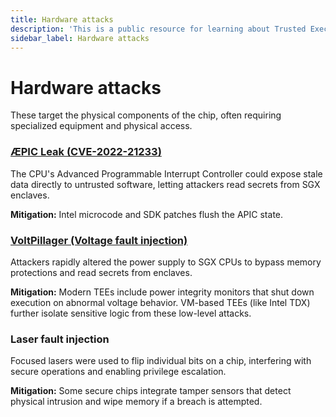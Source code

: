 ```yaml
---
title: Hardware attacks
description: 'This is a public resource for learning about Trusted Execution Environments (TEEs). Our aim is to provide comprehensive coverage of key concepts, research advancements, and real-world applications of TEEs.'
sidebar_label: Hardware attacks
---
```


# Hardware attacks

These target the physical components of the chip, often requiring specialized equipment and physical access.

### [ÆPIC Leak (CVE-2022-21233)](https://aepicleak.com/)
The CPU's Advanced Programmable Interrupt Controller could expose stale data directly to untrusted software, letting attackers read secrets from SGX enclaves.

**Mitigation:** Intel microcode and SDK patches flush the APIC state.

### [VoltPillager (Voltage fault injection)](https://www.usenix.org/system/files/sec21summer_chen-zitai.pdf)
Attackers rapidly altered the power supply to SGX CPUs to bypass memory protections and read secrets from enclaves.

**Mitigation:** Modern TEEs include power integrity monitors that shut down execution on abnormal voltage behavior. VM-based TEEs (like Intel TDX) further isolate sensitive logic from these low-level attacks.

### Laser fault injection
Focused lasers were used to flip individual bits on a chip, interfering with secure operations and enabling privilege escalation.

**Mitigation:** Some secure chips integrate tamper sensors that detect physical intrusion and wipe memory if a breach is attempted.
